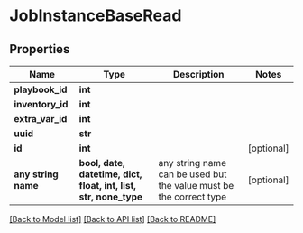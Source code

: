 # JobInstanceBaseRead


## Properties
Name | Type | Description | Notes
------------ | ------------- | ------------- | -------------
**playbook_id** | **int** |  |
**inventory_id** | **int** |  |
**extra_var_id** | **int** |  |
**uuid** | **str** |  |
**id** | **int** |  | [optional]
**any string name** | **bool, date, datetime, dict, float, int, list, str, none_type** | any string name can be used but the value must be the correct type | [optional]

[[Back to Model list]](../README.md#documentation-for-models) [[Back to API list]](../README.md#documentation-for-api-endpoints) [[Back to README]](../README.md)
